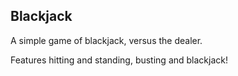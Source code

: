 ## Blackjack
A simple game of blackjack, versus the dealer.

Features hitting and standing, busting and blackjack!
